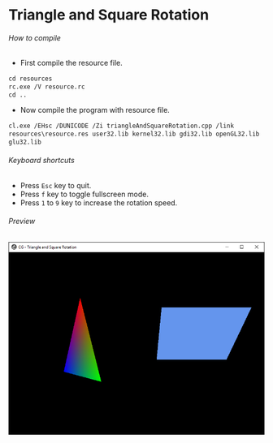 Triangle and Square Rotation
============================

###### How to compile

- First compile the resource file.

```
cd resources
rc.exe /V resource.rc
cd ..
```

- Now compile the program with resource file.

```
cl.exe /EHsc /DUNICODE /Zi triangleAndSquareRotation.cpp /link resources\resource.res user32.lib kernel32.lib gdi32.lib openGL32.lib glu32.lib
```

###### Keyboard shortcuts
- Press ```Esc``` key to quit.
- Press ```f``` key to toggle fullscreen mode.
- Press ```1``` to ```9``` key to increase the rotation speed.

###### Preview
![triangleAndSquareRotation][triangleAndSquareRotation-image]

<!-- Image declaration -->

[triangleAndSquareRotation-image]: ./preview/triangleAndSquareRotation.png "OpenGL Triangle and Square Rotation"
